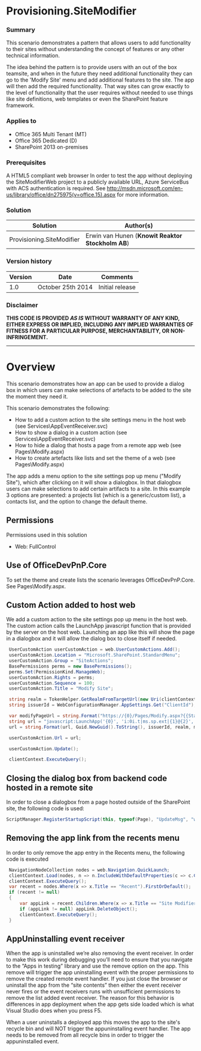 # Provisioning.SiteModifier #

### Summary ###
This scenario demonstrates a pattern that allows users to add functionality to their sites without understanding the concept of 
features or any other technical information.

The idea behind the pattern is to provide users with an out of the box teamsite, and when in the future they need additional functionality
they can go to the 'Modify Site' menu and add additional features to the site. The app will then add the required functionality. 
That way sites can grow exactly to the level of functionality that the user requires without needed to use things like site definitions, 
web templates or even the SharePoint feature framework.

### Applies to ###
-  Office 365 Multi Tenant (MT)
-  Office 365 Dedicated (D)
-  SharePoint 2013 on-premises

### Prerequisites ###
A HTML5 compliant web browser
In order to test the app without deploying the SiteModifierWeb project to a publicly available URL, Azure ServiceBus with ACS authentication is required. See http://msdn.microsoft.com/en-us/library/office/dn275975(v=office.15).aspx for more information.


### Solution ###
Solution | Author(s)
---------|----------
Provisioning.SiteModifier | Erwin van Hunen (**Knowit Reaktor Stockholm AB**)

### Version history ###
Version  | Date | Comments
---------| -----| --------
1.0  | October 25th 2014 | Initial release

### Disclaimer ###
**THIS CODE IS PROVIDED *AS IS* WITHOUT WARRANTY OF ANY KIND, EITHER EXPRESS OR IMPLIED, INCLUDING ANY IMPLIED WARRANTIES OF FITNESS FOR A PARTICULAR PURPOSE, MERCHANTABILITY, OR NON-INFRINGEMENT.**


----------

# Overview #
This scenario demonstrates how an app can be used to provide a dialog box in which users can make selections of artefacts to be added to the site the moment they need it.

This scenario demonstrates the following:

- How to add a custom action to the site settings menu in the host web (see Services\AppEventReceiver.svc)
- How to show a dialog in a custom action (see Services\AppEventReceiver.svc)
- How to hide a dialog that hosts a page from a remote app web (see Pages\Modify.aspx)
- How to create artefacts like lists and set the theme of a web (see Pages\Modify.aspx)

The app adds a menu option to the site settings pop up menu ("Modify Site"), which after clicking on it will show a dialogbox. In that dialogbox users can make selections to add certain artifacts to a site.
In this example 3 options are presented: a projects list (which is a generic/custom list), a contacts list, and the option to change the default theme.

## Permissions ##
Permissions used in this solution

- Web: 	FullControl  
 
## Use of OfficeDevPnP.Core ##
To set the theme and create lists the scenario leverages OfficeDevPnP.Core. See Pages\Modify.aspx.

## Custom Action added to host web ##
We add a custom action to the site settings pop up menu in the host web. The custom action calls the LaunchApp javascript function that is provided by the server on the host web.
Launching an app like this will show the page in a dialogbox and it will allow the dialog box to close itself if needed.

```C#
 UserCustomAction userCustomAction = web.UserCustomActions.Add();
 userCustomAction.Location = "Microsoft.SharePoint.StandardMenu";
 userCustomAction.Group = "SiteActions";
 BasePermissions perms = new BasePermissions();
 perms.Set(PermissionKind.ManageWeb);
 userCustomAction.Rights = perms;
 userCustomAction.Sequence = 100;
 userCustomAction.Title = "Modify Site";

 string realm = TokenHelper.GetRealmFromTargetUrl(new Uri(clientContext.Url));
 string issuerId = WebConfigurationManager.AppSettings.Get("ClientId");

 var modifyPageUrl = string.Format("https://{0}/Pages/Modify.aspx?{{StandardTokens}}", GetHostUrl());
 string url = "javascript:LaunchApp('{0}', 'i:0i.t|ms.sp.ext|{1}@{2}','{3}',{{width:300,height:200,title:'Modify Site'}});";
 url = string.Format(url, Guid.NewGuid().ToString(), issuerId, realm, modifyPageUrl);

 userCustomAction.Url = url;

 userCustomAction.Update();

 clientContext.ExecuteQuery();
```

## Closing the dialog box from backend code hosted in a remote site ##

In order to close a dialogbox from a page hosted outside of the SharePoint site, the following code is used:

```C#
ScriptManager.RegisterStartupScript(this, typeof(Page), "UpdateMsg", "window.parent.postMessage('CloseCustomActionDialogRefresh', '*');", true);
```

## Removing the app link from the recents menu ##

In order to only remove the app entry in the Recents menu, the following code is executed

```C#
 NavigationNodeCollection nodes = web.Navigation.QuickLaunch;
 clientContext.Load(nodes, n => n.IncludeWithDefaultProperties(c => c.Children));
 clientContext.ExecuteQuery();
 var recent = nodes.Where(x => x.Title == "Recent").FirstOrDefault();
 if (recent != null)
 {
     var appLink = recent.Children.Where(x => x.Title == "Site Modifier").FirstOrDefault();
     if (appLink != null) appLink.DeleteObject();
     clientContext.ExecuteQuery();
 }
```

## AppUninstalling event receiver ##
When the app is uninstalled we’re also removing the event receiver. In order to make this work during debugging you’ll need to ensure that you navigate to the “Apps in testing” library and use the remove option on the app. This remove will trigger the app uninstalling event with the proper permissions to remove the created remote event handler. If you just close the browser or uninstall the app from the “site contents” then either the event receiver never fires or the event receivers runs with unsufficient permissions to remove the list added event receiver. The reason for this behavior is differences in app deployment when the app gets side loaded which is what Visual Studio does when you press F5.

When a user uninstalls a deployed app this moves the app to the site's recycle bin and will NOT trigger the appuninstalling event handler. The app needs to be removed from all recycle bins in order to trigger the appuninstalled event.



